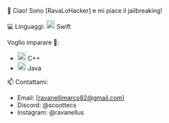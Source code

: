 👋 Ciao! Sono [RavaLoHacker] e mi piace il jailbreaking!

💻 Linguaggi:
 <img src="https://sswg.gallerycdn.vsassets.io/extensions/sswg/swift-lang/1.7.0/1698240428599/Microsoft.VisualStudio.Services.Icons.Default" alt="Swift" width="20"/> Swift

Voglio imparare 🌱:

- <img src="https://upload.wikimedia.org/wikipedia/commons/thumb/1/18/ISO_C%2B%2B_Logo.svg/1822px-ISO_C%2B%2B_Logo.svg.png" alt="C++" width="20"/> C++
- <img src="https://encrypted-tbn0.gstatic.com/images?q=tbn:ANd9GcT0YrHadtMm0h26yoJkkzeXtfwm2hST7R62zw&s" alt="Java" width="20"/> Java


📫 Contattami:

- Email: [ravanellimarco82@gmail.com]
- Discord: @scoottecs 
- Instagram: @ravanellus

